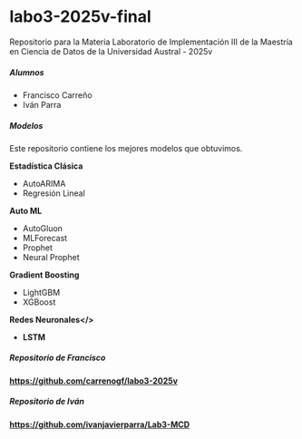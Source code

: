 # labo3-2025v-final
Repositorio para la Materia Laboratorio de Implementación III de la Maestría en Ciencia de Datos de la Universidad Austral - 2025v

##### Alumnos
- Francisco Carreño
- Iván Parra

##### Modelos
Este repositorio contiene los mejores modelos que obtuvimos.

<b>Estadística Clásica</b>
- AutoARIMA
- Regresión Lineal

<b>Auto ML</b>
- AutoGluon
- MLForecast
- Prophet
- Neural Prophet

<b>Gradient Boosting</b>
- LightGBM
- XGBoost

<b>Redes Neuronales</>
- LSTM

##### Repositorio de Francisco
https://github.com/carrenogf/labo3-2025v

##### Repositorio de Iván
https://github.com/ivanjavierparra/Lab3-MCD
